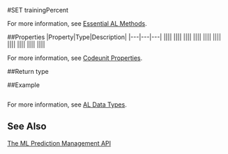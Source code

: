 

#SET trainingPercent
<!--Detailed Description, starts with a verb>-->

For more information, see [Essential AL Methods](devenv-essential-al-methods.md).

##Properties
|Property|Type|Description|
|---|---|---|
||||
||||
||||
||||
||||
||||
||||
||||
||||
||||

For more information, see [Codeunit Properties](codeunit-properties.md).

##Return type
<!--State the type of return. For example-->

##Example
<!--ADD CODE EXAMPLE BETWEEN THE BACKTICKS-->
```

```
For more information, see [AL Data Types](devenv-al-data-types).

## See Also
[The ML Prediction Management API](ml-prediction-management-welcome.md)